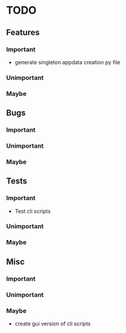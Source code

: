 # TODO

## Features

### Important

- generate singleton appdata creation py file

### Unimportant

### Maybe

## Bugs

### Important

### Unimportant

### Maybe

## Tests

### Important

- Test cli scripts

### Unimportant

### Maybe

## Misc

### Important

### Unimportant

### Maybe

- create gui version of cli scripts
